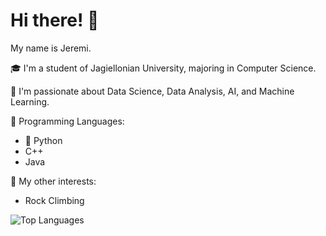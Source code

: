 # Hi there! 👋

My name is Jeremi.

🎓 I'm a student of Jagiellonian University, majoring in Computer Science.

🧠 I'm passionate about Data Science, Data Analysis, AI, and Machine Learning.

💬 Programming Languages:
   - 🐍 Python
   - C++
   - Java

🧗 My other interests:
   - Rock Climbing

![Top Languages](https://github-readme-stats.vercel.app/api/top-langs/?username=IcemanJt&layout=compact&theme=neon&title_color=EF11CA&border_color=F0FF00)

